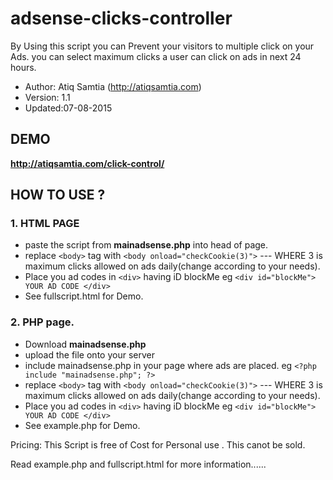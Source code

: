 adsense-clicks-controller
=========================

By Using this script you can Prevent your visitors to multiple click on your Ads. 
you can select maximum clicks a user can click on ads in next 24 hours.

- Author: Atiq Samtia (http://atiqsamtia.com)
- Version: 1.1
- Updated:07-08-2015

## DEMO

  **http://atiqsamtia.com/click-control/**


## HOW TO USE ?

### 1. HTML PAGE
  * paste the script from **mainadsense.php** into head of page.
  * replace `<body>` tag with `<body onload="checkCookie(3)">` --- WHERE 3 is maximum clicks allowed on ads daily(change according to your needs).
  * Place you ad codes in `<div>` having  iD blockMe  eg  `<div id="blockMe"> YOUR AD CODE </div>`
  * See fullscript.html for Demo.
  
### 2. PHP page.
  * Download **mainadsense.php**
  * upload the file onto your server 
  * include mainadsense.php in your page where ads are placed.  eg `<?php include "mainadsense.php"; ?>`
  * replace `<body>` tag with `<body onload="checkCookie(3)">` --- WHERE 3 is maximum clicks allowed on ads daily(change according to your needs).
  * Place you ad codes in `<div>` having  iD blockMe  eg  `<div id="blockMe"> YOUR AD CODE </div>`
  * See example.php for Demo.
  

Pricing: This Script is free of Cost for Personal use . This canot be sold.

Read example.php and fullscript.html for more information......

